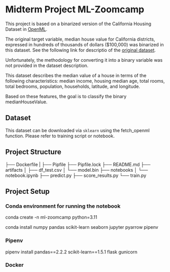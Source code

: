# Midterm Project ML-Zoomcamp

This project is based on a binarized version of the California Housing Dataset in [OpenML](https://www.openml.org/search?type=data&status=active&id=45578&sort=runs).

The original target variable, median house value for California districts, expressed in hundreds of thousands of dollars ($100,000) was binarized in this dataset. See the following link for descriptio of the [original dataset](https://inria.github.io/scikit-learn-mooc/python_scripts/datasets_california_housing.html).

Unfortunately, the methodology for converting it into a binary variable was not provided in the dataset description.

This dataset describes the median value of a house in terms of the following characteristics: median income, housing median age, total rooms, total bedrooms, population, households, latitude, and longitude.

Based on these features, the goal is to classify the binary medianHouseValue.


## Dataset

This dataset can be downloaded via `sklearn` using the fetch_openml function. Please refer to training script or notebook.

## Project Structure

├── Dockerfile
|
├── Pipfile
├── Pipfile.lock
├── README.md
├── artifacts
│   ├── df_test.csv
│   └── model.bin
├── notebooks
│   └── notebook.ipynb
├── predict.py
├── score_results.py
└── train.py

## Project Setup

### Conda environment for running the notebook

conda create -n ml-zoomcamp python=3.11

conda install numpy pandas scikit-learn seaborn jupyter pyarrow pipenv


### Pipenv

pipenv install pandas==2.2.2 scikit-learn==1.5.1 flask gunicorn

### Docker
